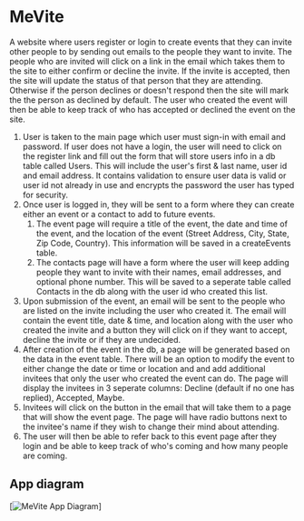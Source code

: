 # MeVite
A website where users register or login to create events that they can invite other people to by sending out emails to the people they want to invite. The people who are invited will click on a link in the email which takes them to the site to either confirm or decline the invite. If the invite is accepted, then the site will update the status of that person that they are attending. Otherwise if the person declines or doesn't respond then the site will mark the the person as declined by default. The user who created the event will then be able to keep track of who has accepted or declined the event on the site.

1. User is taken to the main page which user must sign-in with email and password. If user does not have a login, the user will need to click on the register link and fill out the form that will store users info in a db table called Users. This will include the user's first & last name, user id and email address. It contains validation to ensure user data is valid or user id not already in use and encrypts the password the user has typed for security.
2. Once user is logged in, they will be sent to a form where they can create either an event or a contact to add to future events.
    1.  The event page will require a title of the event, the date and time of the event, and the location of the event (Street Address, City, State, Zip Code, Country). This information will be saved in a createEvents table.
    2.  The contacts page will have a form where the user will keep adding people they want to invite with their names, email addresses, and optional phone number. This will be saved to a seperate table called Contacts in the db along with the user id who created this list.
3. Upon submission of the event, an email will be sent to the people who are listed on the invite including the user who created it. The email will contain the event title, date & time, and location along with the user who created the invite and a button they will click on if they want to accept, decline the invite or if they are undecided.
4. After creation of the event in the db, a page will be generated based on the data in the event table. There will be an option to modify the event to either change the date or time or location and and add additional invitees that only the user who created the event can do. The page will display the invitees in 3 seperate columns: Decline (default if no one has replied), Accepted, Maybe.
5. Invitees will click on the button in the email that will take them to a page that will show the event page. The page will have radio buttons next to the invitee's name if they wish to change their mind about attending. 
6. The user will then be able to refer back to this event page after they login and be able to keep track of who's coming and how many people are coming.

## App diagram
[![MeVite App Diagram](https://github.com/krenaldi/MeVite/blob/master/MeVite%20DB%20diagram.png)]